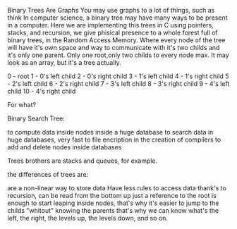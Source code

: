 Binary Trees Are Graphs
You may use graphs to a lot of things, such as think
In computer science, a binary tree may have many ways
to be present in a computer.
Here we are implementing this trees in C
using pointers, stacks, and recursion, we give
phisical presence to a whole forest full of binary
trees, in the Random Access Memory. Where every node
of the tree will have it's own space and way to
communicate with it's two childs and it's only one
parent.
Only one root,only two childs to every node max.
It may look as an array, but it's a tree actually.

0 - root
1 - 0's left child
2 - 0's right child
3 - 1's left child
4 - 1's right child
5 - 2's left child
6 - 2's right child
7 - 3's left child
8 - 3's right child
9 - 4's left child
10 - 4's right child

For what?

Binary Search Tree:

to compute data inside nodes inside a huge database
to search data in huge databases, very fast
to file encription
in the creation of compilers
to add and delete nodes inside databases

Trees brothers are stacks and queues, for example.

the differences of trees are:

are a non-linear way to store data
Have less rules to access data
thank's to recursion, can be read from the bottom up
just a reference to the root is enough to start
leaping inside nodes, that's why it's easier to jump
to the childs "whitout" knowing the parents
that's why we can know what's the left, the right, the
levels up, the levels down, and so on.


